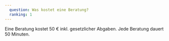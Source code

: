 ```yaml
---
  question: Was kostet eine Beratung?
  ranking: 1
---
```


Eine Beratung kostet 50 € inkl. gesetzlicher Abgaben. Jede Beratung dauert 50 Minuten.
